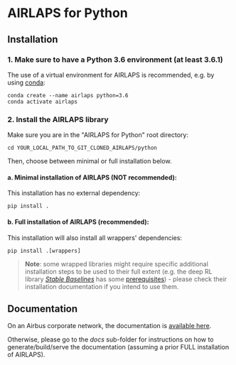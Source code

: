 # AIRLAPS for Python

## Installation

### 1. Make sure to have a Python 3.6 environment (at least 3.6.1)

The use of a virtual environment for AIRLAPS is recommended, e.g. by using [conda](https://docs.conda.io/projects/conda/en/latest/user-guide/install):

    conda create --name airlaps python=3.6
    conda activate airlaps

### 2. Install the AIRLAPS library

Make sure you are in the "AIRLAPS for Python" root directory:

    cd YOUR_LOCAL_PATH_TO_GIT_CLONED_AIRLAPS/python

Then, choose between minimal or full installation below.

#### a. Minimal installation of AIRLAPS (NOT recommended):

This installation has no external dependency:

    pip install .

#### b. Full installation of AIRLAPS (recommended):

This installation will also install all wrappers' dependencies:

    pip install .[wrappers]

> **Note**: some wrapped libraries might require specific additional installation steps to be used to their full extent (e.g. the deep RL library *[Stable Baselines](https://github.com/hill-a/stable-baselines)* has some [prerequisites](https://stable-baselines.readthedocs.io/en/master/guide/install.html)) - please check their installation documentation if you intend to use them.

## Documentation

On an Airbus corporate network, the documentation is [available here](http://goto/airlaps).

Otherwise, please go to the *docs* sub-folder for instructions on how to generate/build/serve the documentation (assuming a prior FULL installation of AIRLAPS).